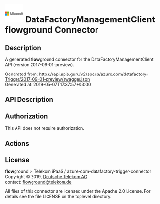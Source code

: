 # ![LOGO](logo.png) DataFactoryManagementClient **flow**ground Connector

## Description

A generated **flow**ground connector for the DataFactoryManagementClient API (version 2017-09-01-preview).

Generated from: https://api.apis.guru/v2/specs/azure.com/datafactory-Trigger/2017-09-01-preview/swagger.json<br/>
Generated at: 2019-05-07T17:37:57+03:00

## API Description



## Authorization

This API does not require authorization.

## Actions

## License

**flow**ground :- Telekom iPaaS / azure-com-datafactory-trigger-connector<br/>
Copyright © 2019, [Deutsche Telekom AG](https://www.telekom.de)<br/>
contact: flowground@telekom.de

All files of this connector are licensed under the Apache 2.0 License. For details
see the file LICENSE on the toplevel directory.
